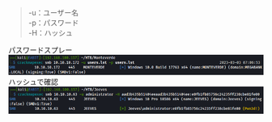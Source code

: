 >-u：ユーザー名   
>-p：パスワード   
>-H：ハッシュ   

パスワードスプレー   
![6655081a0883d99b9361ba0623bc65b8.png](../_resources/6655081a0883d99b9361ba0623bc65b8.png)   
ハッシュで確認
![99e082b0cbf4baf3899cc612e29f235f.png](../_resources/99e082b0cbf4baf3899cc612e29f235f.png)
